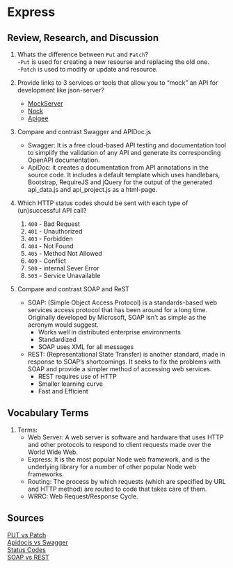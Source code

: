 # Express

## Review, Research, and Discussion

   1. Whats the difference between `Put` and `Patch`?  
        -`Put` is used for creating a new resourse and replacing the old one.  
        -`Patch` is used to modify or update and resource.  
        
   2. Provide links to 3 services or tools that allow you to “mock” an API for development like json-server?  
        - [MockServer](https://www.mock-server.com/)  
        - [Nock](https://github.com/nock/nock)  
        - [Apigee](https://cloud.google.com/apigee)
        
   3. Compare and contrast Swagger and APIDoc.js 
        - Swagger: It is a free cloud-based API testing and documentation tool to simplify the validation of any API and generate its corresponding OpenAPI documentation.
        - ApiDoc: it creates a documentation from API annotations in the source code. It includes a default template which uses handlebars, Bootstrap, RequireJS and jQuery for                     the output of the generated api_data.js and api_project.js as a html-page.  
        
   4. Which HTTP status codes should be sent with each type of (un)successful API call?  
        1. `400` - Bad Request  
        2. `401` - Unauthorized  
        3. `403` - Forbidden  
        4. `404` - Not Found  
        5. `405` - Method Not Allowed  
        6. `409` - Conflict   
        7. `500` - internal Sever Error  
        8. `503` - Service Unavailable  
        
   5. Compare and contrast SOAP and ReST
        - SOAP: (Simple Object Access Protocol) is a standards-based web services access protocol that has been around for a long time. Originally developed by Microsoft, SOAP                    isn’t as simple as the acronym would suggest.
            - Works well in distributed enterprise environments
            - Standardized
            - SOAP uses XML for all messages
        - REST: (Representational State Transfer) is another standard, made in response to SOAP’s shortcomings. It seeks to fix the problems with SOAP and provide a simpler                       method of accessing web services.
            - REST requires use of HTTP
            - Smaller learning curve
            - Fast and Efficient
 
## Vocabulary Terms

   1. Terms:
        - Web Server: A web server is software and hardware that uses HTTP and other protocols to respond to client requests made over the World Wide Web.
        - Express: It is the most popular Node web framework, and is the underlying library for a number of other popular Node web frameworks.
        - Routing: The process by which requests (which are specified by URL and HTTP method) are routed to code that takes care of them.
        - WRRC: Web Request/Response Cycle.


## Sources
   [PUT vs Patch](https://www.geeksforgeeks.org/difference-between-put-and-patch-request/)  
   [Apidocjs vs Swagger](https://stackshare.io/stackups/apidocjs-vs-swagger-inspector)  
   [Status Codes](https://documentation.commvault.com/11.24/essential/45599_rest_api_response_codes_and_statuses.html)  
   [SOAP vs REST](https://smartbear.com/blog/soap-vs-rest-whats-the-difference/)
